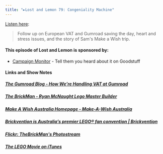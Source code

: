 ```yaml
---
title: "►Lost and Lemon 79: Congeniality Machine"
---
```

<p><a href="https://goodstuff.fm/ll/79">Listen here</a>:</p>
<blockquote><p>
  Follow up on European VAT and Gumroad saving the day, heart and stress issues, and the story of Sam&#39;s Make a Wish trip.
</p></blockquote>
<h4>This episode of Lost and Lemon is sponsored by:</h4>
<ul>
<li><a href="https://ift.tt/rqRIS2">Campaign Monitor</a> - Tell them you heard about it on Goodstuff</li>
</ul>
<h4>Links and Show Notes</h4>
<h5><a href="https://ift.tt/172eff3" target="_blank">The Gumroad Blog - How We’re Handling VAT at Gumroad</a></h5>
<h5><a href="https://ift.tt/SXxnn8" target="_blank">The BrickMan - Ryan McNaught Lego Master Builder</a></h5>
<h5><a href="https://ift.tt/1GHWOON" target="_blank">Make A Wish Australia Homepage - Make-A-Wish Australia</a></h5>
<h5><a href="https://ift.tt/yK8zjP" target="_blank">Brickvention is Australia’s premier LEGO® fan convention | Brickvention</a></h5>
<h5><a href="https://ift.tt/1oBlaBS" target="_blank">Flickr: TheBrickMan's Photostream</a></h5>
<h5><a href="https://ift.tt/1wlOWeC" target="_blank">The LEGO Movie on iTunes</a></h5>
